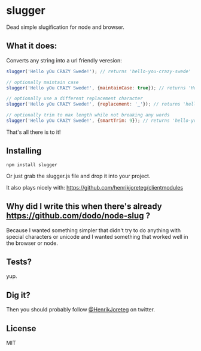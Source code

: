 # slugger

Dead simple slugification for node and browser.

## What it does:

Converts any string into a url friendly veresion:

```js
slugger('Hello yOu CRAZY Swede!'); // returns 'hello-you-crazy-swede'

// optionally maintain case
slugger('Hello yOu CRAZY Swede!', {maintainCase: true}); // returns 'Hello-yOu-CRAZY-Swede'

// optionally use a different replacement character
slugger('Hello yOu CRAZY Swede!', {replacement: '_'}); // returns 'hello_you_crazy_swede'

// optionally trim to max length while not breaking any words
slugger('Hello yOu CRAZY Swede!', {smartTrim: 9}); // returns 'hello-you'

```

That's all there is to it!

## Installing

```
npm install slugger
```

Or just grab the slugger.js file and drop it into your project.

It also plays nicely with: https://github.com/henrikjoreteg/clientmodules

## Why did I write this when there's already https://github.com/dodo/node-slug ?

Because I wanted something simpler that didn't try to do anything with special characters or unicode and I wanted something that worked well in the browser or node.

## Tests? 

yup.

## Dig it?

Then you should probably follow [@HenrikJoreteg](http://twitter.com/henrikjoreteg) on twitter.

## License
 
MIT
